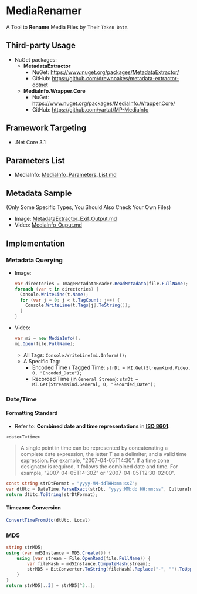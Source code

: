 # MediaRenamer

A Tool to **Rename** Media Files by Their `Taken Date`.

## Third-party Usage

- NuGet packages:
  - **MetadataExtractor**
    - NuGet: <https://www.nuget.org/packages/MetadataExtractor/>
    - GitHub: <https://github.com/drewnoakes/metadata-extractor-dotnet>
  - **MediaInfo.Wrapper.Core**
    - NuGet: <https://www.nuget.org/packages/MediaInfo.Wrapper.Core/>
    - GitHub: <https://github.com/yartat/MP-MediaInfo>

## Framework Targeting

- .Net Core 3.1

## Parameters List

- MediaInfo:
  [MediaInfo_Parameters_List.md](https://github.com/RainySummerLuo/MediaRenamer/blob/master/MediaInfo_Parameters_List.md)

## Metadata Sample

(Only Some Specific Types, You Should Also Check Your Own Files)

- Image:
  [MetadataExtractor_Exif_Output.md](https://github.com/RainySummerLuo/MediaRenamer/blob/master/MetadataExtractor_Exif_Output.md)
- Video:
  [MediaInfo_Ouput.md](https://github.com/RainySummerLuo/MediaRenamer/blob/master/MediaInfo_Ouput.md)

## Implementation

### Metadata Querying

- Image:

  ```c#
  var directories = ImageMetadataReader.ReadMetadata(file.FullName);
  foreach (var t in directories) {
    Console.WriteLine(t.Name);
    for (var j = 0; j < t.TagCount; j++) {
      Console.WriteLine(t.Tags[j].ToString());
    }
  }
  ```

- Video:

  ```c#
  var mi = new MediaInfo();
  mi.Open(file.FullName);
  ```

  - All Tags:
    `Console.WriteLine(mi.Inform());`
  - A Specific Tag:
    - Encoded Time / Tagged Time:
      `strDt = MI.Get(StreamKind.Video, 0, "Encoded_Date");`
    - Recorded Time (in `General Stream`):
      `strDt = MI.Get(StreamKind.General, 0, "Recorded_Date");`

### Date/Time

#### Formatting Standard

- Refer to:
  **Combined date and time representations** in **[ISO 8601](https://en.wikipedia.org/wiki/ISO_8601)**.

`<date>T<time>`

> A single point in time can be represented by concatenating a complete date expression, the letter T as a delimiter, and a valid time expression. For example, "2007-04-05T14:30".
> If a time zone designator is required, it follows the combined date and time. For example, "2007-04-05T14:30Z" or "2007-04-05T12:30-02:00".

```c#
const string strDtFormat = "yyyy-MM-ddTHH:mm:ssZ";
var dtUtc = DateTime.ParseExact(strDt, "yyyy:MM:dd HH:mm:ss", CultureInfo.InvariantCulture);
return dtUtc.ToString(strDtFormat);
```

#### Timezone Conversion

```c#
ConvertTimeFromUtc(dtUtc, Local)
```

### MD5

```c#
string strMD5;
using (var md5Instance = MD5.Create()) {
    using (var stream = File.OpenRead(file.FullName)) {
        var fileHash = md5Instance.ComputeHash(stream);
        strMD5 = BitConverter.ToString(fileHash).Replace("-", "").ToUpperInvariant();
    }
}
return strMD5[..3] + strMD5[^3..];
```
